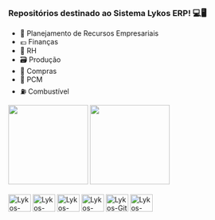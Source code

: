 ### Repositórios destinado ao Sistema Lykos ERP! 💻🖥️



-  🏬 Planejamento de Recursos Empresariais
-  💶 Finanças
-  🤵 RH
-  🗃️ Produção
-  🧺 Compras
-  🧭 PCM
-  ⛽ Combustível



<div>

<img height="160cm" src="https://github-readme-stats.vercel.app/api?username=LykosErp&show_icons=true&theme=onedark&include_all_commits=true&count_private=true"/>
<img height="160cm" src="https://github-readme-stats.vercel.app/api/top-langs/?username=LykosErp&layout=compact&langs_count=16&theme=onedark"/>
</div>
<div style="display: inline_block"><br>
<img alig="center" alt="Lykos-Spring" height="35" width="45" src="https://cdn.jsdelivr.net/gh/devicons/devicon/icons/spring/spring-original.svg" />
<img alig="center" alt="Lykos-Java" height="35" width="45" src="https://cdn.jsdelivr.net/gh/devicons/devicon/icons/java/java-original.svg" />
<img alig="center" alt="Lykos-SQL" height="35" width="45" src="https://cdn.jsdelivr.net/gh/devicons/devicon/icons/mysql/mysql-original-wordmark.svg" />
<img alig="center" alt="Lykos-Post" height="35" width="45" src="https://cdn.jsdelivr.net/gh/devicons/devicon/icons/postgresql/postgresql-original-wordmark.svg" />
<img alig="center" alt="Lykos-Git" height="35" width="45" src="https://cdn.jsdelivr.net/gh/devicons/devicon/icons/git/git-original-wordmark.svg" />
<img alig="center" alt="Lykos-Swagger" height="35" width="45" src="https://cdn.jsdelivr.net/gh/devicons/devicon/icons/swagger/swagger-original.svg" />
</div>

##

<div>
<a href = "mailto:lykos.erp@gmail.com"><img src="https://img.shields.io/badge/Gmail-D14836?style=for-the-badge&logo=gmail&logoColor=white" target="_blank></a>
 </div>
